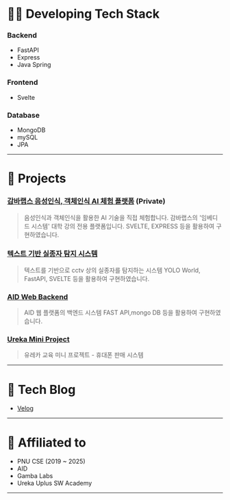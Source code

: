 # 👨‍💻 Developing Tech Stack

### **Backend**
- FastAPI 
- Express
- Java Spring 
  
### **Frontend**
- Svelte

### **Database**
- MongoDB
- mySQL
- JPA

---

# 📂 Projects

### **[감바랩스 음성인식, 객체인식 AI 체험 플랫폼](https://github.com/jmk445/gamba-trainer.git)** (Private)
> 음성인식과 객체인식을 활용한 AI 기술을 직접 체험합니다.
> 감바랩스의 '임베디드 시스템' 대학 강의 전용 플랫폼입니다.
> SVELTE, EXPRESS 등을 활용하여 구현하였습니다. 

### **[텍스트 기반 실종자 탐지 시스템](https://github.com/jmk445/missing-person-detector-backend.git)**
> 텍스트를 기반으로 cctv 상의 실종자를 탐지하는 시스템
> YOLO World, FastAPI, SVELTE 등을 활용하여 구현하였습니다.

### **[AID Web Backend](https://github.com/jmk445/AID_WEB.git)**
> AID 웹 플랫폼의 백엔드 시스템
> FAST API,mongo DB 등을 활용하여 구현하였습니다.

### **[Ureka Mini Project](https://github.com/jmk445/ureka-mini-project)**
> 유레카 교육 미니 프로젝트 - 휴대폰 판매 시스템

---

# 📝 Tech Blog
- [Velog](https://velog.io/@jmk445) 

---

# 🏫 Affiliated to
- PNU CSE (2019 ~ 2025)
- AID
- Gamba Labs
- Ureka Uplus SW Academy


---

<!--
**jmk445/jmk445** is a ✨ _special_ ✨ repository because its `README.md` (this file) appears on your GitHub profile.

Here are some ideas to get you started:

- 🔭 I’m currently working on ...
- 👯 I’m looking to collaborate on ...
- 🤔 I’m looking for help with ...
- 💬 Ask me about ...
- 📫 How to reach me: ...
- 😄 Pronouns: ...
- ⚡ Fun fact: ...
-->
